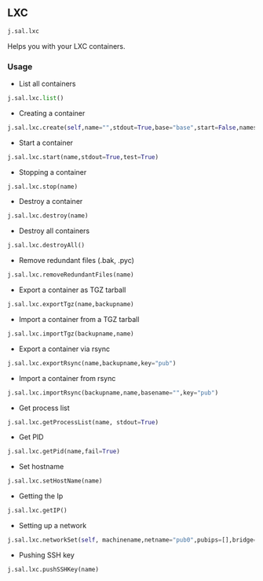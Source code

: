 ## LXC

```py
j.sal.lxc
```

Helps you with your LXC containers.

### Usage

* List all containers

```py
j.sal.lxc.list()
```

* Creating a container

```py
j.sal.lxc.create(self,name="",stdout=True,base="base",start=False,nameserver="8.8.8.8",replace=True):
```

* Start a container

```py
j.sal.lxc.start(name,stdout=True,test=True)
```

* Stopping a container

```py
j.sal.lxc.stop(name)
```

* Destroy a container

```py
j.sal.lxc.destroy(name)
```

* Destroy all containers
```py
j.sal.lxc.destroyAll()
```

* Remove redundant files (.bak, .pyc)

```py
j.sal.lxc.removeRedundantFiles(name)
```

* Export a container as TGZ tarball

```py
j.sal.lxc.exportTgz(name,backupname)
```

* Import a container from a TGZ tarball

```py
j.sal.lxc.importTgz(backupname,name)
```

* Export a container via rsync

```py
j.sal.lxc.exportRsync(name,backupname,key="pub")
```

* Import a container from rsync

```py
j.sal.lxc.importRsync(backupname,name,basename="",key="pub")
```

* Get process list

```py
j.sal.lxc.getProcessList(name, stdout=True)
```

* Get PID 
```py
j.sal.lxc.getPid(name,fail=True)
```

* Set hostname

```py
j.sal.lxc.setHostName(name)
```

* Getting the Ip
```py
j.sal.lxc.getIP()
```

* Setting up a network

```py
j.sal.lxc.networkSet(self, machinename,netname="pub0",pubips=[],bridge="public",gateway=None)
```

* Pushing SSH key 

```py
j.sal.lxc.pushSSHKey(name)
```
